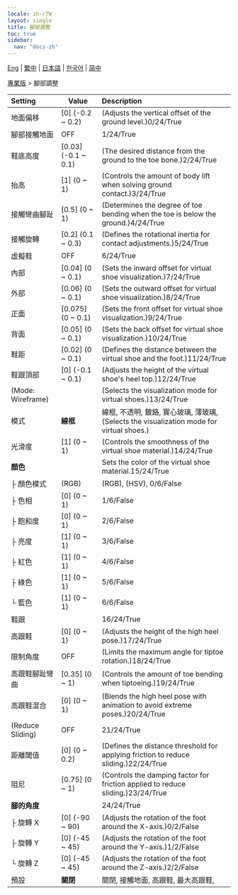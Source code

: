 ```yaml
---
locale: zh-rTW
layout: single
title: 腳部調整
toc: true
sidebar:
  nav: "docs-zh"
---
```

[Eng](/dancexr/menu/2025.4/actor/feet_adjustment) | [繁中](/tw/dancexr/menu/2025.4/actor/feet_adjustment) | [日本語](/jp/dancexr/menu/2025.4/actor/feet_adjustment) | [한국어](/kr/dancexr/menu/2025.4/actor/feet_adjustment) | [简中](/zh/dancexr/menu/2025.4/actor/feet_adjustment)

[專業版](../menu#專業版) > 腳部調整



| Setting | Value | Description |
| :--- | --- | :--- |
| 地面偏移 | [0] (-0.2 ~ 0.2) | (Adjusts the vertical offset of the ground level.)0/24/True
| 腳部接觸地面 | OFF | 1/24/True
| 鞋底高度 | [0.03] (-0.1 ~ 0.1) | (The desired distance from the ground to the toe bone.)2/24/True
| 抬高 | [1] (0 ~ 1) | (Controls the amount of body lift when solving ground contact.)3/24/True
| 接觸彎曲腳趾 | [0.5] (0 ~ 1) | (Determines the degree of toe bending when the toe is below the ground.)4/24/True
| 接觸旋轉 | [0.2] (0.1 ~ 0.3) | (Defines the rotational inertia for contact adjustments.)5/24/True
| 虛擬鞋 | OFF | 6/24/True
| 內部 | [0.04] (0 ~ 0.1) | (Sets the inward offset for virtual shoe visualization.)7/24/True
| 外部 | [0.06] (0 ~ 0.1) | (Sets the outward offset for virtual shoe visualization.)8/24/True
| 正面 | [0.075] (0 ~ 0.1) | (Sets the front offset for virtual shoe visualization.)9/24/True
| 背面 | [0.05] (0 ~ 0.1) | (Sets the back offset for virtual shoe visualization.)10/24/True
| 鞋距 | [0.02] (0 ~ 0.1) | (Defines the distance between the virtual shoe and the foot.)11/24/True
| 鞋跟頂部 | [0] (-0.1 ~ 0.1) | (Adjusts the height of the virtual shoe's heel top.)12/24/True
| (Mode: Wireframe) || (Selects the visualization mode for virtual shoes.)13/24/True
| 模式 | **線框** | 線框, 不透明, 鍍鉻, 實心玻璃, 薄玻璃, <br/>(Selects the visualization mode for virtual shoes.) |
| 光滑度 | [1] (0 ~ 1) | (Controls the smoothness of the virtual shoe material.)14/24/True
| **顏色** | | Sets the color of the virtual shoe material.15/24/True
| ├ 顏色模式 | (RGB) | (RGB), (HSV), 0/6/False
| ├ 色相 | [0] (0 ~ 1) | 1/6/False
| ├ 飽和度 | [0] (0 ~ 1) | 2/6/False
| ├ 亮度 | [1] (0 ~ 1) | 3/6/False
| ├ 紅色 | [1] (0 ~ 1) | 4/6/False
| ├ 綠色 | [1] (0 ~ 1) | 5/6/False
| └ 藍色 | [1] (0 ~ 1) | 6/6/False
| 鞋跟 || 16/24/True
| 高跟鞋 | [0] (0 ~ 1) | (Adjusts the height of the high heel pose.)17/24/True
| 限制角度 | OFF | (Limits the maximum angle for tiptoe rotation.)18/24/True
| 高跟鞋腳趾彎曲 | [0.35] (0 ~ 1) | (Controls the amount of toe bending when tiptoeing.)19/24/True
| 高跟鞋混合 | [0] (0 ~ 1) | (Blends the high heel pose with animation to avoid extreme poses.)20/24/True
| (Reduce Sliding) | OFF | 21/24/True
| 距離閾值 | [0] (0 ~ 0.2) | (Defines the distance threshold for applying friction to reduce sliding.)22/24/True
| 阻尼 | [0.75] (0 ~ 1) | (Controls the damping factor for friction applied to reduce sliding.)23/24/True
| **腳的角度** | | 24/24/True
| ├ 旋轉 X | [0] (-90 ~ 90) | (Adjusts the rotation of the foot around the X-axis.)0/2/False
| ├ 旋轉 Y | [0] (-45 ~ 45) | (Adjusts the rotation of the foot around the Y-axis.)1/2/False
| └ 旋轉 Z | [0] (-45 ~ 45) | (Adjusts the rotation of the foot around the Z-axis.)2/2/False
| 預設 | **關閉** | 關閉, 接觸地面, 高跟鞋, 最大高跟鞋,  |
